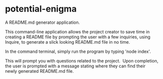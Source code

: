 # potential-enigma

A README.md generator application.

This command-line application allows the project creator to save time in creating a README file by prompting the user with a few inquiries, using Inquire, to generate a slick looking README.md file in no time.

In the command terminal, simply run the program by typing 'node index'.

This will prompt you with questions related to the project.  Upon completion, the user is prompted with a message stating where they can find their newly generated README.md file.

